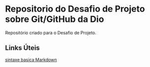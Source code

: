 # Repositorio do Desafio de Projeto sobre Git/GitHub da Dio
Repositório criado para o Desafio de Projeto.

## Links Úteis
[sintaxe basica Markdown](https://www.markdownguide.org/basic-syntax/)
